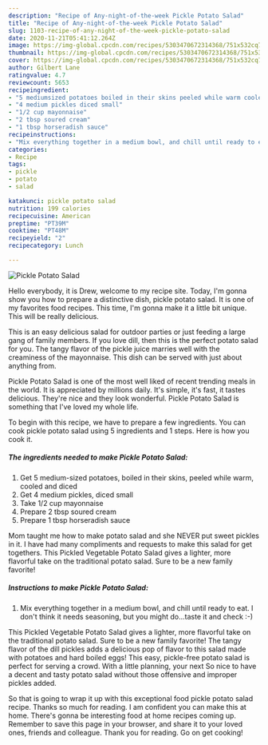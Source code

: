 ```yaml
---
description: "Recipe of Any-night-of-the-week Pickle Potato Salad"
title: "Recipe of Any-night-of-the-week Pickle Potato Salad"
slug: 1103-recipe-of-any-night-of-the-week-pickle-potato-salad
date: 2020-11-21T05:41:12.264Z
image: https://img-global.cpcdn.com/recipes/5303470672314368/751x532cq70/pickle-potato-salad-recipe-main-photo.jpg
thumbnail: https://img-global.cpcdn.com/recipes/5303470672314368/751x532cq70/pickle-potato-salad-recipe-main-photo.jpg
cover: https://img-global.cpcdn.com/recipes/5303470672314368/751x532cq70/pickle-potato-salad-recipe-main-photo.jpg
author: Gilbert Lane
ratingvalue: 4.7
reviewcount: 5653
recipeingredient:
- "5 mediumsized potatoes boiled in their skins peeled while warm cooled and diced"
- "4 medium pickles diced small"
- "1/2 cup mayonnaise"
- "2 tbsp soured cream"
- "1 tbsp horseradish sauce"
recipeinstructions:
- "Mix everything together in a medium bowl, and chill until ready to eat. I don&#39;t think it needs seasoning, but you might do...taste it and check :-)"
categories:
- Recipe
tags:
- pickle
- potato
- salad

katakunci: pickle potato salad 
nutrition: 199 calories
recipecuisine: American
preptime: "PT39M"
cooktime: "PT48M"
recipeyield: "2"
recipecategory: Lunch

---
```



![Pickle Potato Salad](https://img-global.cpcdn.com/recipes/5303470672314368/751x532cq70/pickle-potato-salad-recipe-main-photo.jpg)

Hello everybody, it is Drew, welcome to my recipe site. Today, I'm gonna show you how to prepare a distinctive dish, pickle potato salad. It is one of my favorites food recipes. This time, I'm gonna make it a little bit unique. This will be really delicious.

This is an easy delicious salad for outdoor parties or just feeding a large gang of family members. If you love dill, then this is the perfect potato salad for you. The tangy flavor of the pickle juice marries well with the creaminess of the mayonnaise. This dish can be served with just about anything from.

Pickle Potato Salad is one of the most well liked of recent trending meals in the world. It is appreciated by millions daily. It's simple, it's fast, it tastes delicious. They're nice and they look wonderful. Pickle Potato Salad is something that I've loved my whole life.


To begin with this recipe, we have to prepare a few ingredients. You can cook pickle potato salad using 5 ingredients and 1 steps. Here is how you cook it.

<!--inarticleads1-->

##### The ingredients needed to make Pickle Potato Salad:

1. Get 5 medium-sized potatoes, boiled in their skins, peeled while warm, cooled and diced
1. Get 4 medium pickles, diced small
1. Take 1/2 cup mayonnaise
1. Prepare 2 tbsp soured cream
1. Prepare 1 tbsp horseradish sauce


Mom taught me how to make potato salad and she NEVER put sweet pickles in it. I have had many compliments and requests to make this salad for get togethers. This Pickled Vegetable Potato Salad gives a lighter, more flavorful take on the traditional potato salad. Sure to be a new family favorite! 

<!--inarticleads2-->

##### Instructions to make Pickle Potato Salad:

1. Mix everything together in a medium bowl, and chill until ready to eat. I don&#39;t think it needs seasoning, but you might do...taste it and check :-)


This Pickled Vegetable Potato Salad gives a lighter, more flavorful take on the traditional potato salad. Sure to be a new family favorite! The tangy flavor of the dill pickles adds a delicious pop of flavor to this salad made with potatoes and hard boiled eggs! This easy, pickle-free potato salad is perfect for serving a crowd. With a little planning, your next So nice to have a decent and tasty potato salad without those offensive and improper pickles added. 

So that is going to wrap it up with this exceptional food pickle potato salad recipe. Thanks so much for reading. I am confident you can make this at home. There's gonna be interesting food at home recipes coming up. Remember to save this page in your browser, and share it to your loved ones, friends and colleague. Thank you for reading. Go on get cooking!
